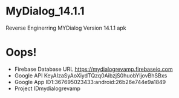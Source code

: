 # MyDialog_14.1.1
Reverse Enginerring MYDialog Version 14.1.1 apk

# Oops!
- Firebase Database URL <string name="firebase_database_url">https://mydialogrevamp.firebaseio.com</string>
- Google API Key<string name="google_api_key">AIzaSyAoXiydTQzq0AibzjS0huobYljovBhSBxs</string>
- Google App ID<string name="google_app_id">1:367695023433:android:26b26e744e9a1849</string>
- Project ID<string name="project_id">mydialogrevamp</string>
